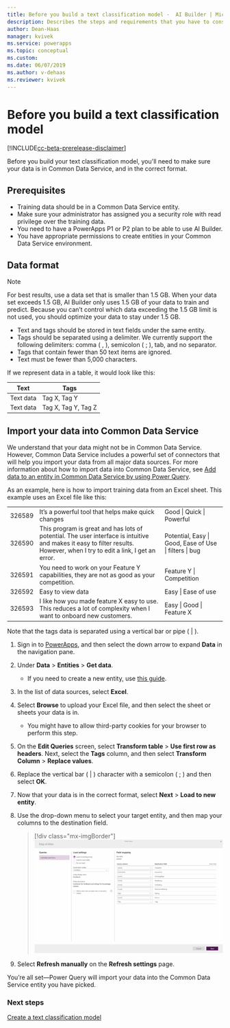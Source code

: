 ```yaml
---
title: Before you build a text classification model -  AI Builder | Microsoft Docs
description: Describes the steps and requirements that you have to consider before you build your model.
author: Dean-Haas
manager: kvivek
ms.service: powerapps
ms.topic: conceptual
ms.custom: 
ms.date: 06/07/2019
ms.author: v-dehaas
ms.reviewer: kvivek
---
```


# Before you build a text classification model

[!INCLUDE[cc-beta-prerelease-disclaimer](./includes/cc-beta-prerelease-disclaimer.md)]

Before you build your text classification model, you'll need to make sure your data is in Common Data Service, and in the correct format.

## Prerequisites

 - Training data should be in a Common Data Service entity.
 - Make sure your administrator has assigned you a security role with read privilege over the training data.
 - You need to have a PowerApps P1 or P2 plan to be able to use AI Builder.
 - You have appropriate permissions to create entities in your Common Data Service environment.

## Data format

> [!NOTE]
> For best results, use a data set that is smaller than 1.5 GB. When your data set exceeds 1.5 GB, AI Builder only uses 1.5 GB of your data to train and predict. Because you can’t control which data exceeding the 1.5 GB limit is not used, you should optimize your data to stay under 1.5 GB.



<!--from editor: Please review the style changes to the second bullet.-->


 - Text and tags should be stored in text fields under the same entity. 
 - Tags should be separated using a delimiter. We currently support the following delimiters: comma ( , ), semicolon ( ; ), tab, and no separator. 
 - Tags that contain fewer than 50 text items are ignored.
 - Text must be fewer than 5,000 characters.

If we represent data in a table, it would look like this:

| Text      | Tags                |
|-----------|---------------------|
| Text data | Tag X, Tag Y        | 
| Text data | Tag X, Tag Y, Tag Z | 

## Import your data into Common Data Service


<!--from editor: Will the link below work ok when this is published? Or do you need to use the full URL?-->

We understand that your data might not be in Common Data Service. However, Common Data Service includes a powerful set of connectors that will help you import your data from all major data sources. For more information about how to import data into Common Data Service, see [Add data to an entity in Common Data Service by using Power Query](/powerapps/maker/common-data-service/data-platform-cds-newentity-pq). 

As an example, here is how to import training data from an Excel sheet. This example uses an Excel file like this:

|   |   |   | 
|---|---|---|
|326589    |It’s a powerful tool that helps make quick changes   |Good \| Quick \| Powerful |
|326590    |This program is great and has lots of potential. The user interface is intuitive and makes it easy to filter results. However, when I try to edit a link, I get an error.    |Potential, Easy \| Good, Ease of Use \| filters \| bug  |
|326591    | You need to work on your Feature Y capabilities, they are not as good as your competition. |Feature Y \| Competition     |
|326592    |Easy to view data        |Easy \| Ease of use                                |
|326593    |I like how you made feature X easy to use. This reduces a lot of complexity when I want to onboard new customers. | Easy \|  Good \| Feature X                             |

Note that the tags data is separated using a vertical bar or pipe ( \| ).


<!--from editor: In step 2 below, should it say "Go to" instead of "Under"?-->


1. Sign in to [PowerApps](https://web.powerapps.com/), and then select the down arrow to expand **Data** in the navigation pane.
2. Under **Data** > **Entities** > **Get data**. 
    - If you need to create a new entity, use [this guide](https://docs.microsoft.com/powerapps/maker/common-data-service/data-platform-create-entity).
3. In the list of data sources, select **Excel**.
4. Select **Browse** to upload your Excel file,  and then select the sheet or sheets your data is in.
    - You might have to allow third-party cookies for your browser to perform this step.
6. On the **Edit Queries** screen, select **Transform table** > **Use first row as headers**. Next, select the **Tags** column, and then select **Transform Column** > **Replace values**.
1. Replace the vertical bar ( \| ) character with a semicolon ( ; ) and then select **OK**.
1. Now that your data is in the correct format, select **Next** > **Load to new entity**.
1. Use the drop-down menu to select your target entity, and then map your columns to the destination field. 

    > [!div class="mx-imgBorder"]
    > ![Map your columns to the destination field](media/create-text-model-map-columns.png)

1. Select **Refresh manually** on the **Refresh settings** page. 

You’re all set—Power Query will import your data into the Common Data Service entity you have picked.

### Next steps

[Create a text classification model](create-text-classification-model.md) 
